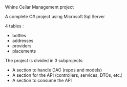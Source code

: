 Whine Cellar Management project

A complete C# project using Microsoft Sql Server

4 tables :
- bottles
- addresses
- providers
- placements

The project is divided in 3 subprojects:
- A section to handle DAO (repos and models)
- A section for the API (controllers, services, DTOs, etc.)
- A section to consume the API
